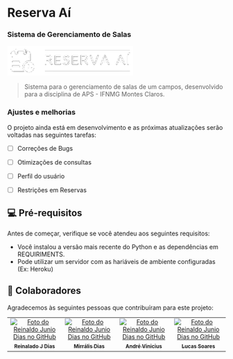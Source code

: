 # Reserva Aí
### Sistema de Gerenciamento de Salas


<img src="static/logo.png" alt="">

> Sistema para o gerenciamento de salas de um campos, desenvolvido para a disciplina de APS - IFNMG Montes Claros.

### Ajustes e melhorias

O projeto ainda está em desenvolvimento e as próximas atualizações serão voltadas nas seguintes tarefas:

- [ ] Correções de Bugs
- [ ] Otimizações de consultas
- [ ] Perfil do usuário
- [ ] Restrições em Reservas


## 💻 Pré-requisitos

Antes de começar, verifique se você atendeu aos seguintes requisitos:

* Você instalou a versão mais recente do Python e as dependências em REQUIRIMENTS.
* Pode utilizar um servidor com as hariáveis de ambiente configuradas (Ex: Heroku)


## 🤝 Colaboradores

Agradecemos às seguintes pessoas que contribuíram para este projeto:

<table>
  <tr>
    <td align="center">
      <a href="#">
        <img src="https://avatars3.githubusercontent.com/u/37917268" width="100px;" alt="Foto do Reinaldo Junio Dias no GitHub"/><br>
        <sub>
          <b>Reinalado J Dias</b>
        </sub>
      </a>
    </td>
    <td align="center">
     <a href="#">
        <img src="https://avatars3.githubusercontent.com/u/48964046" width="100px;" alt="Foto do Reinaldo Junio Dias no GitHub"/><br>
        <sub>
          <b>Mirrális Dias</b>
        </sub>
      </a>
    </td>
    <td align="center">
      <a href="#">
        <img src="https://avatars3.githubusercontent.com/u/44850779" width="100px;" alt="Foto do Reinaldo Junio Dias no GitHub"/><br>
        <sub>
          <b>André Vinicius</b>
        </sub>
      </a>
    </td>
    <td align="center">
      <a href="#">
        <img src="https://avatars3.githubusercontent.com/u/38988814" width="100px;" alt="Foto do Reinaldo Junio Dias no GitHub"/><br>
        <sub>
          <b>Lucas Soares</b>
        </sub>
      </a>
    </td>
  </tr>
</table>



